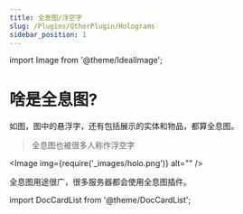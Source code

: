 ```yaml
---
title: 全息图/浮空字
slug: /Plugins/OtherPlugin/Holograms
sidebar_position: 1
---
```


import Image from '@theme/IdealImage';

# 啥是全息图?

如图，图中的悬浮字，还有包括展示的实体和物品，都算全息图。

> 全息图也被很多人称作浮空字

<Image img={require('_images/holo.png')} alt="" />

全息图用途很广，很多服务器都会使用全息图插件。

import DocCardList from '@theme/DocCardList';

<DocCardList />
